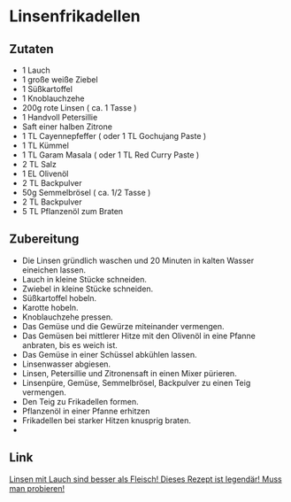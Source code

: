 # Linsenfrikadellen

## Zutaten
* 1 Lauch
* 1 große weiße Ziebel
* 1 Süßkartoffel
* 1 Knoblauchzehe
* 200g rote Linsen ( ca. 1 Tasse )
* 1 Handvoll Petersillie
* Saft einer halben Zitrone
* 1 TL Cayennepfeffer ( oder 1 TL Gochujang Paste )
* 1 TL Kümmel
* 1 TL Garam Masala ( oder 1 TL Red Curry Paste )
* 2 TL Salz
* 1 EL Olivenöl
* 2 TL Backpulver
* 50g Semmelbrösel ( ca. 1/2 Tasse )
* 2 TL Backpulver
* 5 TL Pflanzenöl zum Braten

  
## Zubereitung
* Die Linsen gründlich waschen und 20 Minuten in kalten Wasser eineichen lassen.
* Lauch in kleine Stücke schneiden.
* Zwiebel in kleine Stücke schneiden.
* Süßkartoffel hobeln.
* Karotte hobeln.
* Knoblauchzehe pressen.
* Das Gemüse und die Gewürze miteinander vermengen.
* Das Gemüsen bei mittlerer Hitze mit den Olivenöl in eine Pfanne anbraten, bis es weich ist.
* Das Gemüse in einer Schüssel abkühlen lassen.
* Linsenwasser abgiesen.
* Linsen, Petersillie und Zitronensaft in einen Mixer pürieren.
* Linsenpüre, Gemüse, Semmelbrösel, Backpulver zu einen Teig vermengen.
* Den Teig zu Frikadellen formen.
* Pflanzenöl in einer Pfanne erhitzen
* Frikadellen bei starker Hitzen knusprig braten.
* 
## Link
[Linsen mit Lauch sind besser als Fleisch! Dieses Rezept ist legendär! Muss man probieren!](https://youtu.be/CWYu3tm7nJw?si=GWBTNVEiJLfN7aW5)
 
